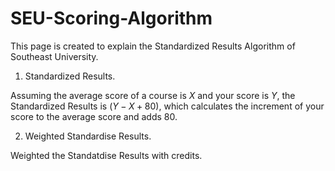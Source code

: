 # SEU-Scoring-Algorithm

This page is created to explain the Standardized Results Algorithm of Southeast University.

1. Standardized Results.
   
Assuming the average score of a course is $X$ and your score is $Y$, the Standardized Results is $(Y-X+80)$, which calculates the increment of your score to the average score and adds 80.

2. Weighted Standardise Results.

Weighted the Standatdise Results with credits.
